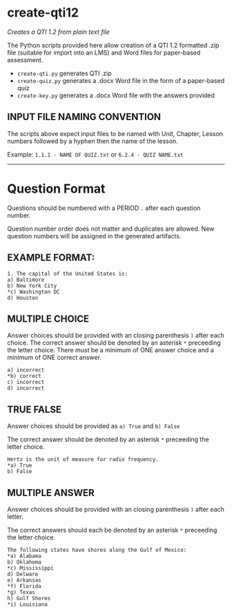 # create-qti12
*Creates a QTI 1.2 from plain text file*

The Python scripts provided here allow creation of a QTI 1.2 formatted .zip file (suitable for import into an LMS) and Word files for paper-based assessment.

* `create-qti.py` generates QTI .zip
* `create-quiz.py` generates a .docx Word file in the form of a paper-based quiz
* `create-key.py` generates a .docx Word file with the answers provided

## INPUT FILE NAMING CONVENTION  

The scripts above expect input files to be named with Unit, Chapter, Lesson numbers followed by a hyphen then the name of the lesson.

Example: `1.1.1 - NAME OF QUIZ.txt`    or    `6.2.4 - QUIZ NAME.txt`

--------------------------
# Question Format

Questions should be numbered with a PERIOD `.` after each question number.  

Question number order does not matter and duplicates are allowed. New question numbers will be assigned in the generated artifacts.

## EXAMPLE FORMAT:

```
1. The capital of the United States is:
a) Baltimore
b) New York City
*c) Washington DC
d) Houston
```

## MULTIPLE CHOICE
Answer choices should be provided with an closing parenthesis `)` after each choice.
The correct answer should be denoted by an asterisk `*` preceeding the letter choice.
There must be a minimum of ONE answer choice and a minimum of ONE correct answer.

```
a) incorrect
*b) correct
c) incorrect
d) incorrect
```


## TRUE FALSE

Answer choices should be provided as `a) True` and `b) False`

The correct answer should be denoted by an asterisk `*` preceeding the letter choice.

```
Hertz is the unit of measure for radio frequency.
*a) True
b) False
```

## MULTIPLE ANSWER

Answer choices should be provided with an closing parenthesis `)` after each letter.

The correct answers should each be denoted by an asterisk `*` preceeding the letter choice.

```
The following states have shores along the Gulf of Mexico:
*a) Alabama
b) Oklahoma
*c) Mississippi
d) Delware
e) Arkansas
*f) Florida
*g) Texas
h) Gulf Shores
*i) Louisiana
```
